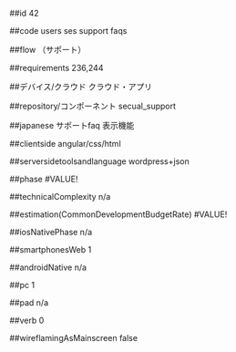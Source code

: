 ##id
42

##code
users ses support faqs

##flow
（サポート）


##requirements
236,244

##デバイス/クラウド
クラウド・アプリ

##repository/コンポーネント
secual_support

##japanese
サポートfaq 表示機能

##clientside
angular/css/html

##serversidetoolsandlanguage
wordpress+json

##phase
#VALUE!

##technicalComplexity
n/a

##estimation(CommonDevelopmentBudgetRate)
#VALUE!

##iosNativePhase
n/a

##smartphonesWeb
1

##androidNative
n/a

##pc
1

##pad
n/a

##verb
0

##wireflamingAsMainscreen
false

